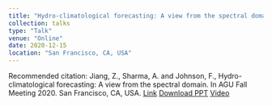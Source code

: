 ```yaml
---
title: "Hydro-climatological forecasting: A view from the spectral domain"
collection: talks
type: "Talk"
venue: "Online"
date: 2020-12-15
location: "San Francisco, CA, USA"
---
```


Recommended citation: Jiang, Z., Sharma, A. and Johnson, F., Hydro-climatological forecasting: A view from the spectral domain. In AGU Fall Meeting 2020. San Francisco, CA, USA.
[Link](https://agu.confex.com/agu/fm20/meetingapp.cgi/Paper/679238) [Download PPT](http://zejiang-unsw.github.io/files/Jiang-AGU-2020.pdf) [Video](https://www.youtube.com/watch?v=Cawtb3tAFoM&ab_channel=ZeJiang)